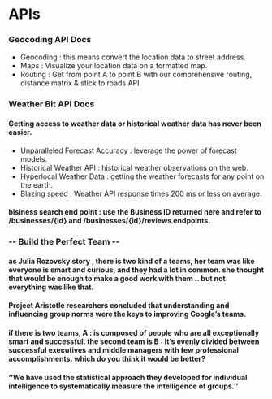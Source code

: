 # APIs

### Geocoding API Docs

* Geocoding : this means convert the location data to street address.
* Maps : Visualize your location data on a formatted map.
* Routing : Get from point A to point B with our comprehensive routing, distance matrix & stick to roads API.


### Weather Bit API Docs
#### Getting access to weather data or historical weather data has never been easier.

* Unparalleled Forecast Accuracy : leverage the power of forecast models.
* Historical Weather API : historical weather observations on the web.
* Hyperlocal Weather Data : getting the weather forecasts for any point on the earth.
* Blazing speed : Weather API response times 200 ms or less on average.

#### bisiness search end point : use the Business ID returned here and refer to /businesses/{id} and /businesses/{id}/reviews endpoints.

### -- Build the Perfect Team --

#### as Julia Rozovsky story , there is two kind of a teams, her team was like everyone is smart and curious, and they had a lot in common. she thought that would be enough to make a good work with them .. but not everything was like that.

#### Project Aristotle researchers concluded that understanding and influencing group norms were the keys to improving Google’s teams.

#### if there is two teams, A : is composed of people who are all exceptionally smart and successful. the second team is B :  It’s evenly divided between successful executives and middle managers with few professional accomplishments. which do you think it would be better? 

#### ‘‘We have used the statistical approach they developed for individual intelligence to systematically measure the intelligence of groups.’’
